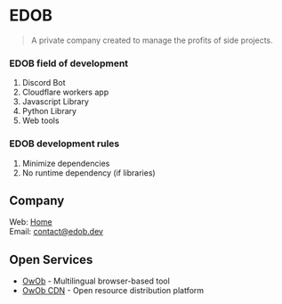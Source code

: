 # EDOB
> A private company created to manage the profits of side projects.

### EDOB field of development
1. Discord Bot
2. Cloudflare workers app
3. Javascript Library
4. Python Library
5. Web tools

### EDOB development rules
1. Minimize dependencies
2. No runtime dependency (if libraries)

## Company
Web: [Home](https://edob.dev)   
Email: [contact@edob.dev](mailto:contact@edob.dev)   

## Open Services
* [OwOb](https://owob.in) - Multilingual browser-based tool
* [OwOb CDN](https://cdn.owob.in) - Open resource distribution platform
